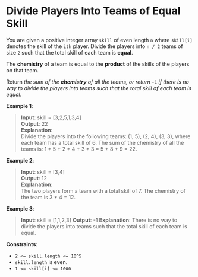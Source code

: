 # Divide Players Into Teams of Equal Skill

You are given a positive integer array `skill` of even length `n` where `skill[i]` denotes the skill of the `ith` player. Divide the players into `n / 2` teams of size `2` such that the total skill of each team is **equal**.

The **chemistry** of a team is equal to the **product** of the skills of the players on that team.

Return *the sum of the **chemistry** of all the teams, or return* `-1` *if there is no way to divide the players into teams such that the total skill of each team is equal*.

 

**Example 1**:

> **Input**: skill = [3,2,5,1,3,4]  
**Output**: 22  
**Explanation**:   
Divide the players into the following teams: (1, 5), (2, 4), (3, 3), where each team has a total skill of 6.
The sum of the chemistry of all the teams is: 1 * 5 + 2 * 4 + 3 * 3 = 5 + 8 + 9 = 22.

**Example 2**:

> **Input**: skill = [3,4]  
**Output**: 12  
**Explanation**:  
The two players form a team with a total skill of 7.
The chemistry of the team is 3 * 4 = 12.

**Example 3**:

> **Input**: skill = [1,1,2,3]
**Output**: -1
**Explanation**: 
There is no way to divide the players into teams such that the total skill of each team is equal.

 

**Constraints**:

* `2 <= skill.length <= 10^5`
* `skill.length` is even.
* `1 <= skill[i] <= 1000`

